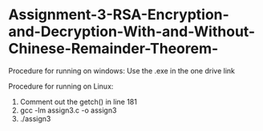 # Assignment-3-RSA-Encryption-and-Decryption-With-and-Without-Chinese-Remainder-Theorem-

Procedure for running on windows: 
Use the .exe in the one drive link 

Procedure for running on Linux: 
1. Comment out the getch() in line 181
2. gcc -lm assign3.c -o assign3
3. ./assign3
